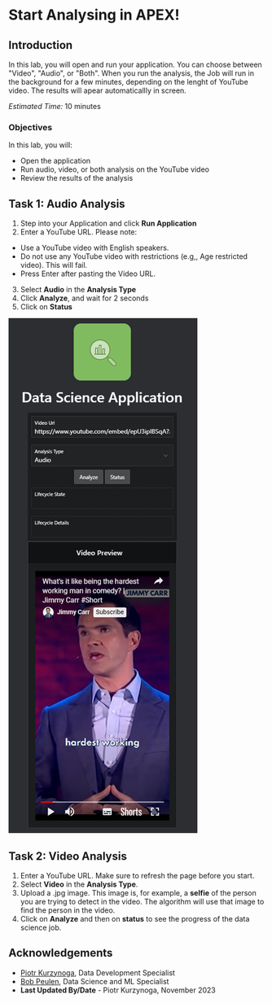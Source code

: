 # Start Analysing in APEX!

## Introduction

In this lab, you will open and run your application. You can choose between "Video", "Audio", or "Both". When you run the analysis, the Job will run in the background for a few minutes, depending on the lenght of YouTube video. The results will apear automaticallly in screen. 

*Estimated Time:* 10 minutes

### Objectives

In this lab, you will:
* Open the application 
* Run audio, video, or both analysis on the YouTube video
* Review the results of the analysis

## Task 1: Audio Analysis

1.	Step into your Application and click **Run Application**
2.	Enter a YouTube URL. Please note:
* Use a YouTube video with English speakers.
* Do not use any YouTube video with restrictions (e.g,, Age restricted video). This will fail.
* Press Enter after pasting the Video URL.

3.	Select **Audio** in the **Analysis Type**
4.	Click **Analyze**, and wait for 2 seconds
5.	Click on **Status**

![lab_5_img_1](images/lab_5_img_1.JPG)

## Task 2: Video Analysis

1. Enter a YouTube URL. Make sure to refresh the page before you start.
2. Select **Video** in the **Analysis Type**.
3. Upload a .jpg image. This image is, for example, a **selfie** of the person you are trying to detect in the video. The algorithm will use that image to find the person in the video.
4. Click on **Analyze** and then on **status** to see the progress of the data science job.


## Acknowledgements
* [Piotr Kurzynoga](https://www.linkedin.com/in/piotr-kurzynoga/), Data Development Specialist
* [Bob Peulen](https://www.linkedin.com/in/bobpeulen/), Data Science and ML Specialist
* **Last Updated By/Date** - Piotr Kurzynoga, November 2023
